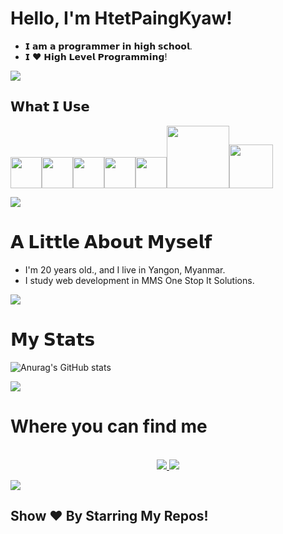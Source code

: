 # Hello, I'm HtetPaingKyaw!

- 𝗜 𝗮𝗺 𝗮 𝗽𝗿𝗼𝗴𝗿𝗮𝗺𝗺𝗲𝗿 𝗶𝗻 𝗵𝗶𝗴𝗵 𝘀𝗰𝗵𝗼𝗼𝗹.
- 𝗜 ❤️ 𝗛𝗶𝗴𝗵 𝗟𝗲𝘃𝗲𝗹 𝗣𝗿𝗼𝗴𝗿𝗮𝗺𝗺𝗶𝗻𝗴!

<img src="https://yata-apix-a9caea66-ad78-425f-aa08-e292558ebb65.lss.locawebcorp.com.br/b7c7dbff38ae4f419c94ce8d2254b9d9.png">

## 𝗪𝗵𝗮𝘁 𝗜 𝗨𝘀𝗲

<div>
  
  <p>
   <img src="https://media.giphy.com/media/XAxylRMCdpbEWUAvr8/giphy.gif" width="50"><img src="https://media3.giphy.com/media/ln7z2eWriiQAllfVcn/200w.webp" width="50"><img src="https://media.giphy.com/media/fsEaZldNC8A1PJ3mwp/giphy.gif"   width="50"><img src="https://media.giphy.com/media/Sr8xDpMwVKOHUWDVRD/giphy.gif" width="50"><img src="https://i.giphy.com/media/IdyAQJVN2kVPNUrojM/200.webp" width="50"><img src="https://media.giphy.com/media/kH1DBkPNyZPOk0BxrM/giphy.gif" width="100"><img src="https://media.giphy.com/media/SsCYf6DRFJrOpP0IoM/giphy.gif" width="70">
  <p>
</div> 

<img src="https://yata-apix-a9caea66-ad78-425f-aa08-e292558ebb65.lss.locawebcorp.com.br/b7c7dbff38ae4f419c94ce8d2254b9d9.png">

# 𝗔 𝗟𝗶𝘁𝘁𝗹𝗲 𝗔𝗯𝗼𝘂𝘁 𝗠𝘆𝘀𝗲𝗹𝗳

- I'm 20 years old., and I live in Yangon, Myanmar.
- I study web development in MMS One Stop It Solutions.

<img src="https://yata-apix-a9caea66-ad78-425f-aa08-e292558ebb65.lss.locawebcorp.com.br/b7c7dbff38ae4f419c94ce8d2254b9d9.png"> 


# 𝗠𝘆 𝗦𝘁𝗮𝘁𝘀

![Anurag's GitHub stats](https://github-readme-stats.vercel.app/api?username=HtetPaingKyaw01&show_icons=true&theme=tokyonight)

<img src="https://yata-apix-a9caea66-ad78-425f-aa08-e292558ebb65.lss.locawebcorp.com.br/b7c7dbff38ae4f419c94ce8d2254b9d9.png"> 

# Where you can find me
  
  <p align="center"><br/>
   <a href="https://www.facebook.com/htetpaing.kyaw.16121">
    <img src="https://img.shields.io/badge/facebook-htetpaingkyaw-blue">
  </a>
  
  <a href="https://www.instagram.com/htetpaingkyaw01/">
    <img src="https://img.shields.io/badge/instagram-htetpaingkyaw01-red">
  </a>
</p>

<img src="https://yata-apix-a9caea66-ad78-425f-aa08-e292558ebb65.lss.locawebcorp.com.br/b7c7dbff38ae4f419c94ce8d2254b9d9.png">


## Show ❤️ By Starring My Repos!


